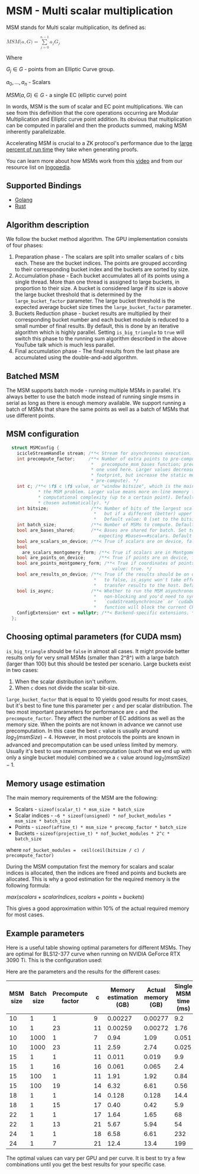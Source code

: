 # MSM - Multi scalar multiplication

MSM stands for Multi scalar multiplication, its defined as:

<math xmlns="http://www.w3.org/1998/Math/MathML">
  <mi>M</mi>
  <mi>S</mi>
  <mi>M</mi>
  <mo stretchy="false">(</mo>
  <mi>a</mi>
  <mo>,</mo>
  <mi>G</mi>
  <mo stretchy="false">)</mo>
  <mo>=</mo>
  <munderover>
    <mo data-mjx-texclass="OP" movablelimits="false">&#x2211;</mo>
    <mrow data-mjx-texclass="ORD">
      <mi>j</mi>
      <mo>=</mo>
      <mn>0</mn>
    </mrow>
    <mrow data-mjx-texclass="ORD">
      <mi>n</mi>
      <mo>&#x2212;</mo>
      <mn>1</mn>
    </mrow>
  </munderover>
  <msub>
    <mi>a</mi>
    <mi>j</mi>
  </msub>
  <msub>
    <mi>G</mi>
    <mi>j</mi>
  </msub>
</math>

Where

$G_j \in G$ - points from an Elliptic Curve group.

$a_0, \ldots, a_n$ - Scalars

$MSM(a, G) \in G$ - a single EC (elliptic curve) point

In words, MSM is the sum of scalar and EC point multiplications. We can see from this definition that the core operations occurring are Modular Multiplication and Elliptic curve point addition. Its obvious that multiplication can be computed in parallel and then the products summed, making MSM inherently parallelizable.

Accelerating MSM is crucial to a ZK protocol's performance due to the [large percent of run time](https://hackmd.io/@0xMonia/SkQ6-oRz3#Hardware-acceleration-in-action) they take when generating proofs.

You can learn more about how MSMs work from this [video](https://www.youtube.com/watch?v=Bl5mQA7UL2I) and from our resource list on [Ingopedia](https://www.ingonyama.com/ingopedia/msm).

## Supported Bindings

- [Golang](../golang-bindings/msm.md)
- [Rust](../rust-bindings//msm.md)

## Algorithm description

We follow the bucket method algorithm. The GPU implementation consists of four phases:

1. Preparation phase - The scalars are split into smaller scalars of `c` bits each. These are the bucket indices. The points are grouped according to their corresponding bucket index and the buckets are sorted by size.
2. Accumulation phase - Each bucket accumulates all of its points using a single thread. More than one thread is assigned to large buckets, in proportion to their size. A bucket is considered large if its size is above the large bucket threshold that is determined by the `large_bucket_factor` parameter. The large bucket threshold is the expected average bucket size times the `large_bucket_factor` parameter.
3. Buckets Reduction phase - bucket results are multiplied by their corresponding bucket number and each bucket module is reduced to a small number of final results. By default, this is done by an iterative algorithm which is highly parallel. Setting `is_big_triangle` to `true` will switch this phase to the running sum algorithm described in the above YouTube talk which is much less parallel.
4. Final accumulation phase - The final results from the last phase are accumulated using the double-and-add algorithm.

## Batched MSM

The MSM supports batch mode - running multiple MSMs in parallel. It's always better to use the batch mode instead of running single msms in serial as long as there is enough memory available. We support running a batch of MSMs that share the same points as well as a batch of MSMs that use different points.

## MSM configuration

```cpp
  struct MSMConfig {
    icicleStreamHandle stream; /**< Stream for asynchronous execution. */
    int precompute_factor;     /**< Number of extra points to pre-compute for each point. See the
                                *   precompute_msm_bases function; precompute_factor passed there needs to be equal to the
                                * one used here. Larger values decrease the number of computations to make, on-line memory
                                * footprint, but increase the static memory footprint. Default value: 1 (i.e., don't
                                * pre-compute). */
    int c; /**< \f$ c \f$ value, or "window bitsize", which is the main parameter of the "bucket method" used to solve
            * the MSM problem. Larger value means more on-line memory footprint but also more parallelism and less
            * computational complexity (up to a certain point). Default value: 0 (the optimal value of \f$ c \f$ is
            * chosen automatically). */
    int bitsize;                /**< Number of bits of the largest scalar. Typically equals the bitsize of scalar field,
                                 *   but if a different (better) upper bound is known, it should be reflected in this variable.
                                 *   Default value: 0 (set to the bitsize of scalar field). */
    int batch_size;             /**< Number of MSMs to compute. Default value: 1. */
    bool are_bases_shared;      /**< Bases are shared for batch. Set to true if all MSMs use the same bases. Otherwise
                                   expecting #bases==#scalars. Default value: true. */
    bool are_scalars_on_device; /**< True if scalars are on device, false if they're on host. Default value: false. */
    bool
      are_scalars_montgomery_form; /**< True if scalars are in Montgomery form, false otherwise. Default value: true. */
    bool are_points_on_device;     /**< True if points are on device, false if they're on host. Default value: false. */
    bool are_points_montgomery_form; /**< True if coordinates of points are in Montgomery form, false otherwise. Default
                                        value: true. */
    bool are_results_on_device; /**< True if the results should be on device, false if they should be on host. If set
                                 *   to false, is_async won't take effect because a synchronization is needed to
                                 *   transfer results to the host. Default value: false. */
    bool is_async;              /**< Whether to run the MSM asynchronously. If set to true, the MSM function will be
                                 *   non-blocking and you'd need to synchronize it explicitly by running
                                 *   `cudaStreamSynchronize` or `cudaDeviceSynchronize`. If set to false, the MSM
                                 *   function will block the current CPU thread. */
    ConfigExtension* ext = nullptr; /**< Backend-specific extensions. */
  };
```

## Choosing optimal parameters (for CUDA msm)

`is_big_triangle` should be `false` in almost all cases. It might provide better results only for very small MSMs (smaller than 2^8^) with a large batch (larger than 100) but this should be tested per scenario.
Large buckets exist in two cases:
1. When the scalar distribution isn't uniform.
2. When `c` does not divide the scalar bit-size.

`large_bucket_factor` that is equal to 10 yields good results for most cases, but it's best to fine tune this parameter per `c` and per scalar distribution.
The two most important parameters for performance are `c` and the `precompute_factor`. They affect the number of EC additions as well as the memory size. When the points are not known in advance we cannot use precomputation. In this case the best `c` value is usually around $log_2(msmSize) - 4$. However, in most protocols the points are known in advanced and precomputation can be used unless limited by memory. Usually it's best to use maximum precomputation (such that we end up with only a single bucket module) combined we a `c` value around $log_2(msmSize) - 1$.

## Memory usage estimation

The main memory requirements of the MSM are the following:

- Scalars - `sizeof(scalar_t) * msm_size * batch_size`
- Scalar indices - `~6 * sizeof(unsigned) * nof_bucket_modules * msm_size * batch_size`
- Points - `sizeof(affine_t) * msm_size * precomp_factor * batch_size`
- Buckets - `sizeof(projective_t) * nof_bucket_modules * 2^c * batch_size`

where `nof_bucket_modules =  ceil(ceil(bitsize / c) / precompute_factor)`

During the MSM computation first the memory for scalars and scalar indices is allocated, then the indices are freed and points and buckets are allocated. This is why a good estimation for the required memory is the following formula:

$max(scalars + scalarIndices, scalars + points + buckets)$

This gives a good approximation within 10% of the actual required memory for most cases.

## Example parameters

Here is a useful table showing optimal parameters for different MSMs. They are optimal for BLS12-377 curve when running on NVIDIA GeForce RTX 3090 Ti. This is the configuration used:

Here are the parameters and the results for the different cases:

| MSM size | Batch size | Precompute factor | c   | Memory estimation (GB) | Actual memory (GB) | Single MSM time (ms) |
| -------- | ---------- | ----------------- | --- | ---------------------- | ------------------ | -------------------- |
| 10       | 1          | 1                 | 9   | 0.00227                | 0.00277            | 9.2                  |
| 10       | 1          | 23                | 11  | 0.00259                | 0.00272            | 1.76                 |
| 10       | 1000       | 1                 | 7   | 0.94                   | 1.09               | 0.051                |
| 10       | 1000       | 23                | 11  | 2.59                   | 2.74               | 0.025                |
| 15       | 1          | 1                 | 11  | 0.011                  | 0.019              | 9.9                  |
| 15       | 1          | 16                | 16  | 0.061                  | 0.065              | 2.4                  |
| 15       | 100        | 1                 | 11  | 1.91                   | 1.92               | 0.84                 |
| 15       | 100        | 19                | 14  | 6.32                   | 6.61               | 0.56                 |
| 18       | 1          | 1                 | 14  | 0.128                  | 0.128              | 14.4                 |
| 18       | 1          | 15                | 17  | 0.40                   | 0.42               | 5.9                  |
| 22       | 1          | 1                 | 17  | 1.64                   | 1.65               | 68                   |
| 22       | 1          | 13                | 21  | 5.67                   | 5.94               | 54                   |
| 24       | 1          | 1                 | 18  | 6.58                   | 6.61               | 232                  |
| 24       | 1          | 7                 | 21  | 12.4                   | 13.4               | 199                  |

The optimal values can vary per GPU and per curve. It is best to try a few combinations until you get the best results for your specific case.
